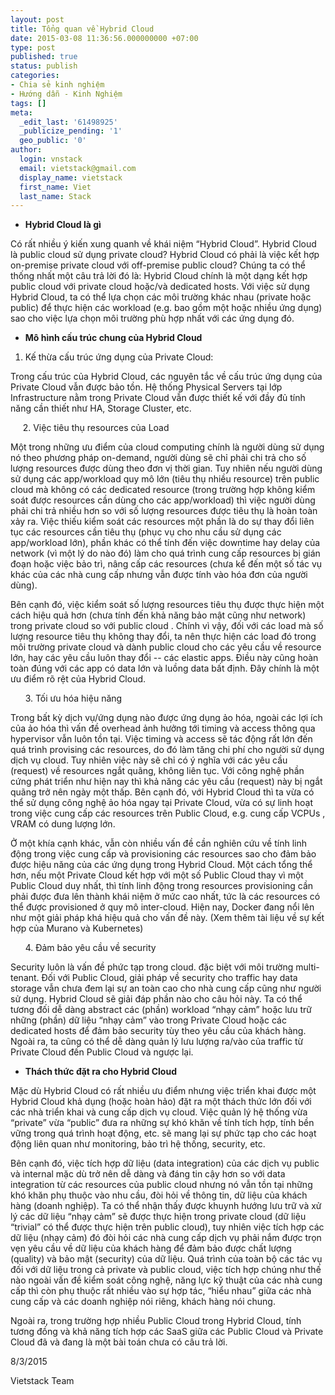 ```yaml
---
layout: post
title: Tổng quan về Hybrid Cloud
date: 2015-03-08 11:36:56.000000000 +07:00
type: post
published: true
status: publish
categories:
- Chia sẻ kinh nghiệm
- Hướng dẫn - Kinh Nghiệm
tags: []
meta:
  _edit_last: '61498925'
  _publicize_pending: '1'
  geo_public: '0'
author:
  login: vnstack
  email: vietstack@gmail.com
  display_name: vietstack
  first_name: Viet
  last_name: Stack
---
```

<ul>
<li class="western" style="text-align:justify;"><strong>Hybrid Cloud là gì</strong></li>
</ul>
<p class="western">Có rất nhiều ý kiến xung quanh về khái niệm “Hybrid Cloud”. Hybrid Cloud là public cloud sử dụng private cloud? Hybrid Cloud có phải là việc kết hợp on-premise private cloud với off-premise public cloud? Chúng ta có thể thống nhất một câu trả lời đó là: Hybrid Cloud chính là một dạng kết hợp public cloud với private cloud hoặc/và dedicated hosts. Với việc sử dụng Hybrid Cloud, ta có thể lựa chọn các môi trường khác nhau (private hoặc public) để thực hiện các workload (e.g. bao gồm một hoặc nhiều ứng dụng) sao cho việc lựa chọn môi trường phù hợp nhất với các ứng dụng đó.</p>
<ul>
<li class="western"><strong>Mô hình cấu trúc chung của Hybrid Cloud </strong></li>
</ul>
<ol>
<li>Kế thừa cấu trúc ứng dụng của Private Cloud:</li>
</ol>
<p class="western">Trong cấu trúc của Hybrid Cloud, các nguyên tắc về cấu trúc ứng dụng của Private Cloud vẫn được bảo tồn. Hệ thống Physical Servers tại lớp Infrastructure nằm trong Private Cloud vẫn được thiết kế với đầy đủ tính năng cần thiết như HA, Storage Cluster, etc.</p>
<p class="western">     2. Việc tiêu thụ resources của Load</p>
<p class="western">Một trong những ưu điểm của cloud computing chính là người dùng sử dụng nó theo phương pháp on-demand, người dùng sẽ chỉ phải chi trả cho số lượng resources được dùng theo đơn vị thời gian. Tuy nhiên nếu người dùng sử dụng các app/workload quy mô lớn (tiêu thụ nhiều resource) trên public cloud mà không có các dedicated resource (trong trường hợp không kiểm soát được resources cần dùng cho các app/workload) thì việc người dùng phải chi trả nhiều hơn so với số lượng resources được tiêu thụ là hoàn toàn xảy ra. Việc thiếu kiểm soát các resources một phần là do sự thay đổi liên tục các resources cần tiêu thụ (phục vụ cho nhu cầu sử dụng các app/workload lớn), phần khác có thể tính đến việc downtime hay delay của network (vì một lý do nào đó) làm cho quá trình cung cấp resources bị gián đoạn hoặc việc bảo trì, nâng cấp các resources (chưa kể đến một số tác vụ khác của các nhà cung cấp nhưng vẫn được tính vào hóa đơn của người dùng).</p>
<p class="western">Bên cạnh đó, việc kiểm soát số lượng resources tiêu thụ được thực hiện một cách hiệu quả hơn (chưa tính đến khả năng bảo mật cũng như network) trong private cloud so với public cloud . Chính vì vậy, đối với các load mà số lượng resource tiêu thụ không thay đổi, ta nên thực hiện các load đó trong môi trường private cloud và dành public cloud cho các yêu cầu về resource lớn, hay các yêu cầu luôn thay đổi -- các elastic apps. Điều này cũng hoàn toàn đúng với các app có data lớn và luồng data bất định. Đây chính là một ưu điểm rõ rệt của Hybrid Cloud.</p>
<p class="western">      3. Tối ưu hóa hiệu năng</p>
<p class="western">Trong bất kỳ dịch vụ/ứng dụng nào được ứng dụng ảo hóa, ngoài các lợi ích của ảo hóa thì vấn đề overhead ảnh hưởng tới timing và access thông qua hypervisor vẫn luôn tồn tại. Việc timing và access sẽ tác động rất lớn đến quá trình provising các resources, do đó làm tăng chi phí cho người sử dụng dịch vụ cloud. Tuy nhiên việc này sẽ chỉ có ý nghĩa với các yêu cầu (request) về resources ngắt quãng, không liên tục. Với công nghệ phần cứng phát triển như hiện nay thì khả năng các yêu cầu (request) này bị ngắt quãng trở nên ngày một thấp. Bên cạnh đó, với Hybrid Cloud thì ta vừa có thể sử dụng công nghệ ảo hóa ngay tại Private Cloud, vừa có sự linh hoạt trong việc cung cấp các resources trên Public Cloud, e.g. cung cấp VCPUs , VRAM có dung lượng lớn.</p>
<p class="western">Ở một khía cạnh khác, vẫn còn nhiều vấn đề cần nghiên cứu về tính linh động trong việc cung cấp và provisioning các resources sao cho đảm bảo được hiệu năng của các ứng dụng trong Hybrid Cloud. Một cách tổng thể hơn, nếu một Private Cloud kết hợp với một số Public Cloud thay vì một Public Cloud duy nhất, thì tính linh động trong resources provisioning cần phải được đưa lên thành khái niệm ở mức cao nhất, tức là các resources có thể được provisioned ở quy mô inter-cloud. Hiện nay, Docker đang nổi lên như một giải pháp khá hiệu quả cho vấn đề này. (Xem thêm tài liệu về sự kết hợp của Murano và Kubernetes)</p>
<p class="western">      4. Đảm bảo yêu cầu về security</p>
<p class="western">Security luôn là vấn đề phức tạp trong cloud. đặc biệt với môi trường multi-tenant. Đối với Public Cloud, giải pháp về security cho traffic hay data storage vẫn chưa đem lại sự an toàn cao cho nhà cung cấp cũng như người sử dụng. Hybrid Cloud sẽ giải đáp phần nào cho câu hỏi này. Ta có thể tương đối dễ dàng abstract các (phần) workload “nhạy cảm” hoặc lưu trữ những (phần) dữ liệu “nhạy cảm” vào trong Private Cloud hoặc các dedicated hosts để đảm bảo security tùy theo yêu cầu của khách hàng. Ngoài ra, ta cũng có thể dễ dàng quản lý lưu lượng ra/vào của traffic từ Private Cloud đến Public Cloud và ngược lại.</p>
<ul>
<li class="western"><strong>Thách thức đặt ra cho Hybrid Cloud</strong></li>
</ul>
<p class="western">Mặc dù Hybrid Cloud có rất nhiều ưu điểm nhưng việc triển khai được một Hybrid Cloud khả dụng (hoặc hoàn hảo) đặt ra một thách thức lớn đối với các nhà triển khai và cung cấp dịch vụ cloud. Việc quản lý hệ thống vừa “private” vừa “public” đưa ra những sự khó khăn về tính tích hợp, tính bền vững trong quá trình hoạt động, etc. sẽ mang lại sự phức tạp cho các hoạt động liên quan như monitoring, bảo trì hệ thống, security, etc.</p>
<p class="western">Bên cạnh đó, việc tích hợp dữ liệu (data integration) của các dịch vụ public và internal mặc dù trở nên dễ dàng và đáng tin cậy hơn so với data integration từ các resources của public cloud nhưng nó vẫn tồn tại những khó khăn phụ thuộc vào nhu cầu, đòi hỏi về thông tin, dữ liệu của khách hàng (doanh nghiệp). Ta có thể nhận thấy được khuynh hướng lưu trữ và xử lý các dữ liệu “nhạy cảm” sẽ được thực hiện trong private cloud (dữ liệu “trivial” có thể được thực hiện trên public cloud), tuy nhiên việc tích hợp các dữ liệu (nhạy cảm) đó đòi hỏi các nhà cung cấp dịch vụ phải nắm được trọn vẹn yêu cầu về dữ liệu của khách hàng để đảm bảo được chất lượng (quality) và bảo mật (security) của dữ liệu. Quá trình của toàn bộ các tác vụ đối với dữ liệu trong cả private và public cloud, việc tích hợp chúng như thế nào ngoài vấn đề kiểm soát công nghệ, năng lực kỹ thuật của các nhà cung cấp thì còn phụ thuộc rất nhiều vào sự hợp tác, “hiểu nhau” giữa các nhà cung cấp và các doanh nghiệp nói riêng, khách hàng nói chung.</p>
<p class="western">Ngoài ra, trong trường hợp nhiều Public Cloud trong Hybrid Cloud, tính tương đồng và khả năng tích hợp các SaaS giữa các Public Cloud và Private Cloud đã và đang là một bài toán chưa có câu trả lời.</p>
<p class="western">
<p class="western">8/3/2015</p>
<p class="western">Vietstack Team</p>
